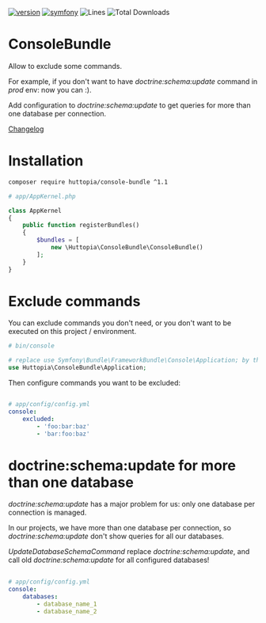 [![version](https://img.shields.io/badge/version-1.1.1-green.svg)](https://github.com/huttopia/console-bundle)
[![symfony](https://img.shields.io/badge/symfony/symfony-^2.3%20||%20^3.0-blue.svg)](https://symfony.com)
![Lines](https://img.shields.io/badge/code%20lines-370-green.svg)
![Total Downloads](https://poser.pugx.org/huttopia/console-bundle/downloads)

# ConsoleBundle

Allow to exclude some commands.

For example, if you don't want to have _doctrine:schema:update_ command in _prod_ env: now you can :).

Add configuration to _doctrine:schema:update_ to get queries for more than one database per connection.

[Changelog](changelog.md)

# Installation

```bash
composer require huttopia/console-bundle ^1.1
```

```php
# app/AppKernel.php

class AppKernel
{
    public function registerBundles()
    {
        $bundles = [
            new \Huttopia\ConsoleBundle\ConsoleBundle()
        ];
    }
}
```

# Exclude commands

You can exclude commands you don't need, or you don't want to be executed on this project / environment.

```php
# bin/console

# replace use Symfony\Bundle\FrameworkBundle\Console\Application; by this one
use Huttopia\ConsoleBundle\Application;
```

Then configure commands you want to be excluded:
```yaml

# app/config/config.yml
console:
    excluded:
        - 'foo:bar:baz'
        - 'bar:foo:baz'
```

# doctrine:schema:update for more than one database

_doctrine:schema:update_ has a major problem for us: only one database per connection is managed.

In our projects, we have more than one database per connection, so _doctrine:schema:update_ don't show queries for all our databases.
 
_UpdateDatabaseSchemaCommand_ replace _doctrine:schema:update_, and call old _doctrine:schema:update_ for all configured databases!
 
```yaml
 
# app/config/config.yml
console:
    databases:
        - database_name_1
        - database_name_2
```

